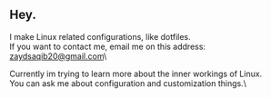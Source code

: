 ## Hey.

I make Linux related configurations, like dotfiles.\
If you want to contact me, email me on this address: zaydsaqib20@gmail.com\

Currently im trying to learn more about the inner workings of Linux.\
You can ask me about configuration and customization things.\

<!--
**zayd-saqib/zayd-saqib** is a ✨ _special_ ✨ repository because its `README.md` (this file) appears on your GitHub profile.

Here are some ideas to get you started:

- 🔭 I’m currently working on ...
- 🌱 I’m currently learning ...
- 👯 I’m looking to collaborate on ...
- 🤔 I’m looking for help with ...
- 💬 Ask me about ...
- 📫 How to reach me: ...
- 😄 Pronouns: ...
- ⚡ Fun fact: ...
-->
